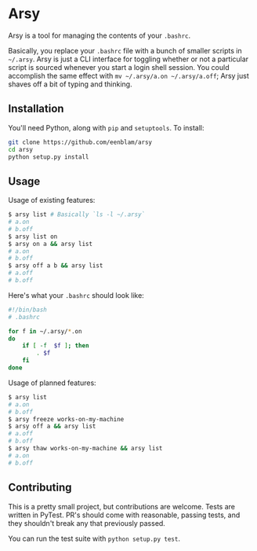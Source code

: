 # Arsy
Arsy is a tool for managing the contents of your `.bashrc`.

Basically, you replace your `.bashrc` file with a bunch of smaller scripts in `~/.arsy`.
Arsy is just a CLI interface for toggling whether or not a particular script is sourced
whenever you start a login shell session.
You could accomplish the same effect with `mv ~/.arsy/a.on ~/.arsy/a.off`;
Arsy just shaves off a bit of typing and thinking.

## Installation
You'll need Python, along with `pip` and `setuptools`.
To install:

```bash
git clone https://github.com/eenblam/arsy
cd arsy
python setup.py install
```

## Usage

Usage of existing features:

```bash
$ arsy list # Basically `ls -l ~/.arsy`
# a.on
# b.off
$ arsy list on
$ arsy on a && arsy list
# a.on
# b.off
$ arsy off a b && arsy list
# a.off
# b.off
```

Here's what your `.bashrc` should look like:

```bash
#!/bin/bash
# .bashrc

for f in ~/.arsy/*.on
do
    if [ -f  $f ]; then
        . $f
    fi
done
```

Usage of planned features:

```bash
$ arsy list
# a.on
# b.off
$ arsy freeze works-on-my-machine
$ arsy off a && arsy list
# a.off
# b.off
$ arsy thaw works-on-my-machine && arsy list
# a.on
# b.off
```

## Contributing
This is a pretty small project, but contributions are welcome.
Tests are written in PyTest.
PR's should come with reasonable, passing tests,
and they shouldn't break any that previously passed.

You can run the test suite with `python setup.py test`.
